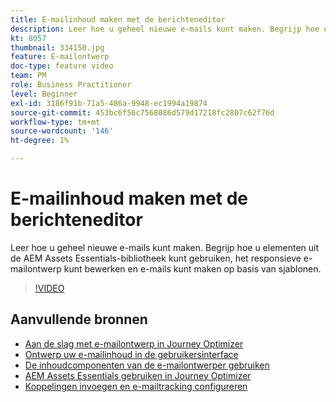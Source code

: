 ```yaml
---
title: E-mailinhoud maken met de berichteneditor
description: Leer hoe u geheel nieuwe e-mails kunt maken. Begrijp hoe u elementen uit de AEM Assets Essentials-bibliotheek kunt gebruiken, het responsieve e-mailontwerp kunt bewerken en e-mails kunt maken op basis van sjablonen.
kt: 8057
thumbnail: 334150.jpg
feature: E-mailontwerp
doc-type: feature video
team: PM
role: Business Practitioner
level: Beginner
exl-id: 3186f91b-71a5-486a-9948-ec1994a19874
source-git-commit: 453bc6f56c7568086d579d17218fc2807c62f76d
workflow-type: tm+mt
source-wordcount: '146'
ht-degree: 1%

---
```


# E-mailinhoud maken met de berichteneditor

Leer hoe u geheel nieuwe e-mails kunt maken. Begrijp hoe u elementen uit de AEM Assets Essentials-bibliotheek kunt gebruiken, het responsieve e-mailontwerp kunt bewerken en e-mails kunt maken op basis van sjablonen.

>[!VIDEO](https://video.tv.adobe.com/v/334150?quality=12)

## Aanvullende bronnen

* [Aan de slag met e-mailontwerp in Journey Optimizer](https://experienceleague.adobe.com/docs/journey-optimizer/using/create-messages/email-designer/design-emails.html)
* [Ontwerp uw e-mailinhoud in de gebruikersinterface](https://experienceleague.adobe.com/docs/journey-optimizer/using/create-messages/email-designer/create-email-content.html)
* [De inhoudcomponenten van de e-mailontwerper gebruiken](https://experienceleague.adobe.com/docs/journey-optimizer/using/create-messages/email-designer/content-components.html)
* [AEM Assets Essentials gebruiken in Journey Optimizer](https://experienceleague.adobe.com/docs/journey-optimizer/using/create-messages/assets-essentials.html)
* [Koppelingen invoegen en e-mailtracking configureren](https://experienceleague.adobe.com/docs/journey-optimizer/using/reporting/message-tracking.html)
